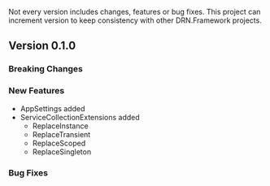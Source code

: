 Not every version includes changes, features or bug fixes. This project can increment version to keep consistency with other DRN.Framework projects.  

## Version 0.1.0

### Breaking Changes

### New Features

* AppSettings added
* ServiceCollectionExtensions added
  * ReplaceInstance
  * ReplaceTransient
  * ReplaceScoped
  * ReplaceSingleton

### Bug Fixes